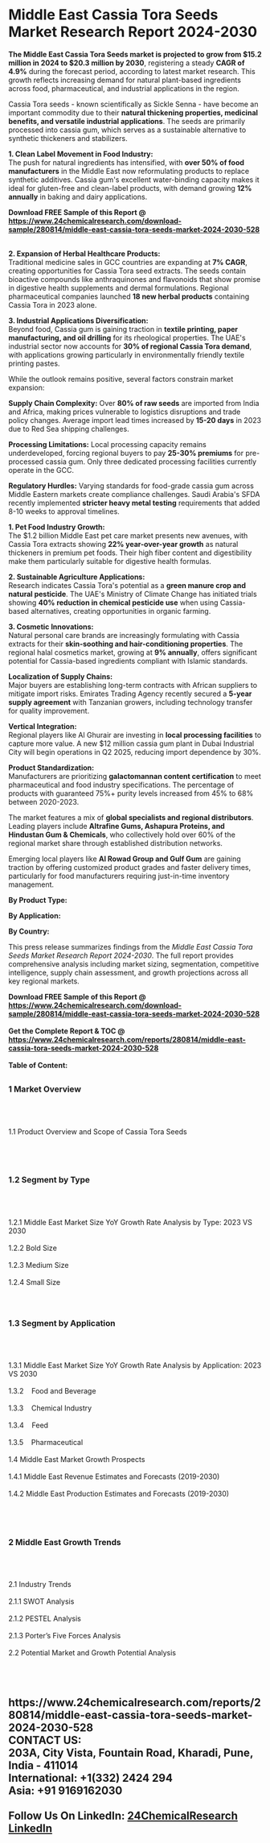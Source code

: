 <h1>Middle East Cassia Tora Seeds Market Research Report 2024-2030</h1><p><strong>The Middle East Cassia Tora Seeds market is projected to grow from $15.2 million in 2024 to $20.3 million by 2030</strong>, registering a steady <strong>CAGR of 4.9%</strong> during the forecast period, according to latest market research. This growth reflects increasing demand for natural plant-based ingredients across food, pharmaceutical, and industrial applications in the region.</p><p>Cassia Tora seeds - known scientifically as Sickle Senna - have become an important commodity due to their <strong>natural thickening properties, medicinal benefits, and versatile industrial applications</strong>. The seeds are primarily processed into cassia gum, which serves as a sustainable alternative to synthetic thickeners and stabilizers.</p><p><strong>1. Clean Label Movement in Food Industry:</strong><br>
The push for natural ingredients has intensified, with <strong>over 50% of food manufacturers</strong> in the Middle East now reformulating products to replace synthetic additives. Cassia gum's excellent water-binding capacity makes it ideal for gluten-free and clean-label products, with demand growing <strong>12% annually</strong> in baking and dairy applications.</p><div><b>Download FREE Sample of this Report @ 
            <a href="https://www.24chemicalresearch.com/download-sample/280814/middle-east-cassia-tora-seeds-market-2024-2030-528">
            https://www.24chemicalresearch.com/download-sample/280814/middle-east-cassia-tora-seeds-market-2024-2030-528</a></b></div><br><p><strong>2. Expansion of Herbal Healthcare Products:</strong><br>
Traditional medicine sales in GCC countries are expanding at <strong>7% CAGR</strong>, creating opportunities for Cassia Tora seed extracts. The seeds contain bioactive compounds like anthraquinones and flavonoids that show promise in digestive health supplements and dermal formulations. Regional pharmaceutical companies launched <strong>18 new herbal products</strong> containing Cassia Tora in 2023 alone.</p><p><strong>3. Industrial Applications Diversification:</strong><br>
Beyond food, Cassia gum is gaining traction in <strong>textile printing, paper manufacturing, and oil drilling</strong> for its rheological properties. The UAE's industrial sector now accounts for <strong>30% of regional Cassia Tora demand</strong>, with applications growing particularly in environmentally friendly textile printing pastes.</p><p>While the outlook remains positive, several factors constrain market expansion:</p><p><strong>Supply Chain Complexity:</strong> Over <strong>80% of raw seeds</strong> are imported from India and Africa, making prices vulnerable to logistics disruptions and trade policy changes. Average import lead times increased by <strong>15-20 days</strong> in 2023 due to Red Sea shipping challenges.</p><p><strong>Processing Limitations:</strong> Local processing capacity remains underdeveloped, forcing regional buyers to pay <strong>25-30% premiums</strong> for pre-processed cassia gum. Only three dedicated processing facilities currently operate in the GCC.</p><p><strong>Regulatory Hurdles:</strong> Varying standards for food-grade cassia gum across Middle Eastern markets create compliance challenges. Saudi Arabia's SFDA recently implemented <strong>stricter heavy metal testing</strong> requirements that added 8-10 weeks to approval timelines.</p><p><strong>1. Pet Food Industry Growth:</strong><br>
The $1.2 billion Middle East pet care market presents new avenues, with Cassia Tora extracts showing <strong>22% year-over-year growth</strong> as natural thickeners in premium pet foods. Their high fiber content and digestibility make them particularly suitable for digestive health formulas.</p><p><strong>2. Sustainable Agriculture Applications:</strong><br>
Research indicates Cassia Tora's potential as a <strong>green manure crop and natural pesticide</strong>. The UAE's Ministry of Climate Change has initiated trials showing <strong>40% reduction in chemical pesticide use</strong> when using Cassia-based alternatives, creating opportunities in organic farming.</p><p><strong>3. Cosmetic Innovations:</strong><br>
Natural personal care brands are increasingly formulating with Cassia extracts for their <strong>skin-soothing and hair-conditioning properties</strong>. The regional halal cosmetics market, growing at <strong>9% annually</strong>, offers significant potential for Cassia-based ingredients compliant with Islamic standards.</p><p><strong>Localization of Supply Chains:</strong><br>
	Major buyers are establishing long-term contracts with African suppliers to mitigate import risks. Emirates Trading Agency recently secured a <strong>5-year supply agreement</strong> with Tanzanian growers, including technology transfer for quality improvement.</p><p><strong>Vertical Integration:</strong><br>
	Regional players like Al Ghurair are investing in <strong>local processing facilities</strong> to capture more value. A new $12 million cassia gum plant in Dubai Industrial City will begin operations in Q2 2025, reducing import dependence by 30%.</p><p><strong>Product Standardization:</strong><br>
	Manufacturers are prioritizing <strong>galactomannan content certification</strong> to meet pharmaceutical and food industry specifications. The percentage of products with guaranteed 75%+ purity levels increased from 45% to 68% between 2020-2023.</p><p>The market features a mix of <strong>global specialists and regional distributors</strong>. Leading players include <strong>Altrafine Gums, Ashapura Proteins, and Hindustan Gum &amp; Chemicals</strong>, who collectively hold over 60% of the regional market share through established distribution networks.</p><p>Emerging local players like <strong>Al Rowad Group and Gulf Gum</strong> are gaining traction by offering customized product grades and faster delivery times, particularly for food manufacturers requiring just-in-time inventory management.</p><p><strong>By Product Type:</strong></p><p><strong>By Application:</strong></p><p><strong>By Country:</strong></p><p>This press release summarizes findings from the <em>Middle East Cassia Tora Seeds Market Research Report 2024-2030</em>. The full report provides comprehensive analysis including market sizing, segmentation, competitive intelligence, supply chain assessment, and growth projections across all key regional markets.</p><div><b>Download FREE Sample of this Report @ 
            <a href="https://www.24chemicalresearch.com/download-sample/280814/middle-east-cassia-tora-seeds-market-2024-2030-528">
            https://www.24chemicalresearch.com/download-sample/280814/middle-east-cassia-tora-seeds-market-2024-2030-528</a></b></div><br><div><b>Get the Complete Report & TOC @ 
            <a href="https://www.24chemicalresearch.com/reports/280814/middle-east-cassia-tora-seeds-market-2024-2030-528">
            https://www.24chemicalresearch.com/reports/280814/middle-east-cassia-tora-seeds-market-2024-2030-528</a></b></div><br>
            <b>Table of Content:</b><p><h2><span style="font-size:16px"><strong>1 Market Overview&nbsp;&nbsp; &nbsp;</strong></span></h2><br />
<br />
<p>1.1 Product Overview and Scope of Cassia Tora Seeds&nbsp;</p><br />
<br />
<h2><strong><span style="font-size:16px">1.2 Segment by Type&nbsp;&nbsp; &nbsp;</span></strong></h2><br />
<br />
<p>1.2.1 Middle East Market Size YoY Growth Rate Analysis by Type: 2023 VS 2030&nbsp;&nbsp; &nbsp;<br /><br />
1.2.2 Bold Size&nbsp;&nbsp; &nbsp;<br /><br />
1.2.3 Medium Size<br /><br />
1.2.4 Small Size<br /><br />
<br />
<h2><span style="font-size:16px"><strong>1.3 Segment by Application&nbsp;&nbsp;</strong></span></h2><br />
<br />
<p>1.3.1 Middle East Market Size YoY Growth Rate Analysis by Application: 2023 VS 2030&nbsp;&nbsp; &nbsp;<br /><br />
1.3.2&nbsp;&nbsp; &nbsp;Food and Beverage<br /><br />
1.3.3&nbsp;&nbsp; &nbsp;Chemical Industry<br /><br />
1.3.4&nbsp;&nbsp; &nbsp;Feed<br /><br />
1.3.5&nbsp;&nbsp; &nbsp;Pharmaceutical<br /><br />
1.4 Middle East Market Growth Prospects&nbsp;&nbsp; &nbsp;<br /><br />
1.4.1 Middle East Revenue Estimates and Forecasts (2019-2030)&nbsp;&nbsp; &nbsp;<br /><br />
1.4.2 Middle East Production Estimates and Forecasts (2019-2030)&nbsp;&nbsp;</p><br />
<br />
<h2><span style="font-size:16px"><strong>2 Middle East Growth Trends&nbsp;&nbsp; &nbsp;</strong></span></h2><br />
<br />
<p>2.1 Industry Trends&nbsp;&nbsp; &nbsp;<br /><br />
2.1.1 SWOT Analysis&nbsp;&nbsp; &nbsp;<br /><br />
2.1.2 PESTEL Analysis&nbsp;&nbsp; &nbsp;<br /><br />
2.1.3 Porter&rsquo;s Five Forces Analysis&nbsp;&nbsp; &nbsp;<br /><br />
2.2 Potential Market and Growth Potential Analysis&nbsp;&nbsp; &nbsp;</p><br />
<br />
<h2><span style="font-</p><div><b>Get the Complete Report & TOC @ 
            <a href="https://www.24chemicalresearch.com/reports/280814/middle-east-cassia-tora-seeds-market-2024-2030-528">
            https://www.24chemicalresearch.com/reports/280814/middle-east-cassia-tora-seeds-market-2024-2030-528</a></b></div><br><b>CONTACT US:</b><br>
            203A, City Vista, Fountain Road, Kharadi, Pune, India - 411014<br>
            International: +1(332) 2424 294<br>
            Asia: +91 9169162030 <br><br>
            Follow Us On LinkedIn: <a href="https://www.linkedin.com/company/24chemicalresearch/">24ChemicalResearch LinkedIn</a>